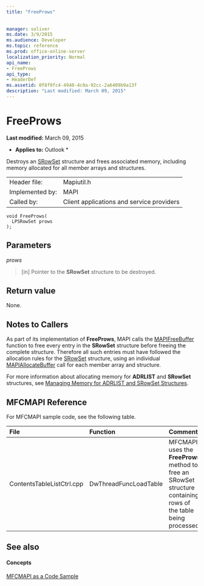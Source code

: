 ```yaml
---
title: "FreeProws"
 
 
manager: soliver
ms.date: 3/9/2015
ms.audience: Developer
ms.topic: reference
ms.prod: office-online-server
localization_priority: Normal
api_name:
- FreeProws
api_type:
- HeaderDef
ms.assetid: 0f8f9fc4-4940-4c0a-92cc-2a6409b9a13f
description: "Last modified: March 09, 2015"
---
```


# FreeProws

 **Last modified:** March 09, 2015 
  
 * **Applies to:** Outlook * 
  
Destroys an [SRowSet](srowset.md) structure and frees associated memory, including memory allocated for all member arrays and structures. 
  
|||
|:-----|:-----|
|Header file:  <br/> |Mapiutil.h  <br/> |
|Implemented by:  <br/> |MAPI  <br/> |
|Called by:  <br/> |Client applications and service providers  <br/> |
   
```
void FreeProws(
  LPSRowSet prows
);
```

## Parameters

 _prows_
  
> [in] Pointer to the **SRowSet** structure to be destroyed. 
    
## Return value

None.
  
## Notes to Callers

As part of its implementation of **FreeProws**, MAPI calls the [MAPIFreeBuffer](mapifreebuffer.md) function to free every entry in the **SRowSet** structure before freeing the complete structure. Therefore all such entries must have followed the allocation rules for the [SRowSet](srowset.md) structure, using an individual [MAPIAllocateBuffer](mapiallocatebuffer.md) call for each member array and structure. 
  
For more information about allocating memory for **ADRLIST** and **SRowSet** structures, see [Managing Memory for ADRLIST and SRowSet Structures](managing-memory-for-adrlist-and-srowset-structures.md). 
  
## MFCMAPI Reference

For MFCMAPI sample code, see the following table.
  
|**File**|**Function**|**Comment**|
|:-----|:-----|:-----|
|ContentsTableListCtrl.cpp  <br/> |DwThreadFuncLoadTable  <br/> |MFCMAPI uses the **FreeProws** method to free an SRowSet structure containing rows of the table being processed.  <br/> |
   
## See also

#### Concepts

[MFCMAPI as a Code Sample](mfcmapi-as-a-code-sample.md)

